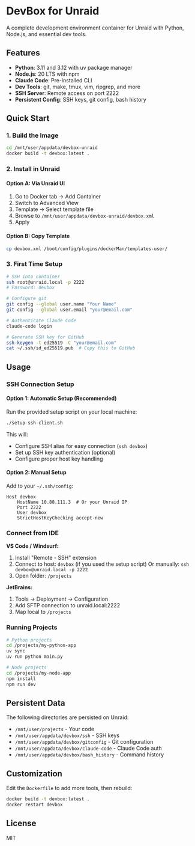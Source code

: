 # DevBox for Unraid

A complete development environment container for Unraid with Python, Node.js, and essential dev tools.

## Features

- **Python**: 3.11 and 3.12 with uv package manager
- **Node.js**: 20 LTS with npm
- **Claude Code**: Pre-installed CLI
- **Dev Tools**: git, make, tmux, vim, ripgrep, and more
- **SSH Server**: Remote access on port 2222
- **Persistent Config**: SSH keys, git config, bash history

## Quick Start

### 1. Build the Image

```bash
cd /mnt/user/appdata/devbox-unraid
docker build -t devbox:latest .
```

### 2. Install in Unraid

#### Option A: Via Unraid UI
1. Go to Docker tab → Add Container
2. Switch to Advanced View
3. Template → Select template file
4. Browse to `/mnt/user/appdata/devbox-unraid/devbox.xml`
5. Apply

#### Option B: Copy Template
```bash
cp devbox.xml /boot/config/plugins/dockerMan/templates-user/
```

### 3. First Time Setup

```bash
# SSH into container
ssh root@unraid.local -p 2222
# Password: devbox

# Configure git
git config --global user.name "Your Name"
git config --global user.email "your@email.com"

# Authenticate Claude Code
claude-code login

# Generate SSH key for GitHub
ssh-keygen -t ed25519 -C "your@email.com"
cat ~/.ssh/id_ed25519.pub  # Copy this to GitHub
```

## Usage

### SSH Connection Setup

#### Option 1: Automatic Setup (Recommended)
Run the provided setup script on your local machine:
```bash
./setup-ssh-client.sh
```
This will:
- Configure SSH alias for easy connection (`ssh devbox`)
- Set up SSH key authentication (optional)
- Configure proper host key handling

#### Option 2: Manual Setup
Add to your `~/.ssh/config`:
```
Host devbox
    HostName 10.88.111.3  # Or your Unraid IP
    Port 2222
    User devbox
    StrictHostKeyChecking accept-new
```

### Connect from IDE

**VS Code / Windsurf:**
1. Install "Remote - SSH" extension
2. Connect to host: `devbox` (if you used the setup script)
   Or manually: `ssh devbox@unraid.local -p 2222`
3. Open folder: `/projects`

**JetBrains:**
1. Tools → Deployment → Configuration
2. Add SFTP connection to unraid.local:2222
3. Map local to `/projects`

### Running Projects

```bash
# Python projects
cd /projects/my-python-app
uv sync
uv run python main.py

# Node projects  
cd /projects/my-node-app
npm install
npm run dev
```

## Persistent Data

The following directories are persisted on Unraid:
- `/mnt/user/projects` - Your code
- `/mnt/user/appdata/devbox/ssh` - SSH keys
- `/mnt/user/appdata/devbox/gitconfig` - Git configuration
- `/mnt/user/appdata/devbox/claude-code` - Claude Code auth
- `/mnt/user/appdata/devbox/bash_history` - Command history

## Customization

Edit the `Dockerfile` to add more tools, then rebuild:

```bash
docker build -t devbox:latest .
docker restart devbox
```

## License

MIT